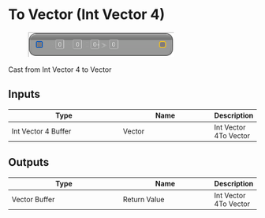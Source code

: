 # To Vector (Int Vector 4)

<div align="left" data-full-width="false">

<figure><img src="To_Vector_(Int_Vector_4).png" alt=""><figcaption></figcaption></figure>

</div>

Cast from Int Vector 4 to Vector

## Inputs

<table>
<thead><tr><th width="250">Type</th><th width="200">Name</th><th>Description</th></tr></thead>
<tbody>
<tr><td>Int Vector 4 Buffer</td><td>Vector</td><td>Int Vector 4To Vector</td></tr>
</tbody>
</table>

## Outputs

<table>
<thead><tr><th width="250">Type</th><th width="200">Name</th><th>Description</th></tr></thead>
<tbody>
<tr><td>Vector Buffer</td><td>Return Value</td><td>Int Vector 4To Vector</td></tr>
</tbody>
</table>